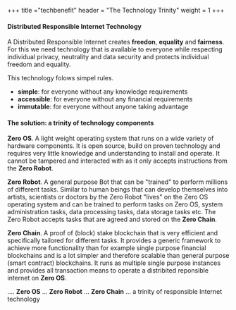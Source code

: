 +++
title ="techbenefit"
header = "The Technology Trinity"
weight = 1
+++



#### Distributed Responsible Internet Technology

A Distributed Responsible Internet creates **freedon**, **equality** and **fairness**.  For this we need technology that is available to everyone while respecting individual privacy, neutrality and data security and protects individual freedom and equality.

This technology folows simpel rules.  
- **simple**: for everyone without any knowledge requirements
- **accessible**: for everyone without any financial requirements
- **immutable**: for everyone without anyone taking advantage

#### The solution: a trinity of technology components

**Zero OS**.  A light weight operating system that runs on a wide variety of hardware components. It is open source, build on proven technology and requires very little knowledge and understanding to install and operate.  It cannot be tampered and interacted with as it only accepts instructions from the **Zero Robot**.

**Zero Robot**. A general purpose Bot that can be "trained" to perform millions of different tasks.  Similar to human beings that can develop themselves into artists, scientists or doctors by the Zero Robot "lives" on the Zero OS operating system and can be trained to perform tasks on Zero OS, system administration tasks, data processing tasks, data storage tasks etc.  The Zero Robot accepts tasks that are agreed and stored on the **Zero Chain**.

**Zero Chain**. A proof of (block) stake blockchain that is very efficient and specifically tailored for different tasks.  It provides a generic framework to achieve more functionality than for example single purpose financial blockchains and is a lot simpler and therefore scalable than general purpose (smart contract) blockchains.  It runs as multiple single purpose instances and provides all transaction means to operate a distribited reponsible internet on **Zero OS**.

 .... **Zero OS** ... **Zero Robot** ... **Zero Chain** ... a trinity of responsible Internet technology
 
